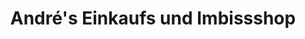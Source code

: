 ---
title: "André's Einkaufs und Imbissshop"
url: /leipzig/andres-einkaufs-und-imbissshop/
shop: Lebensmittel
---